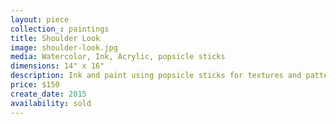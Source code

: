 ```yaml
---
layout: piece
collection_: paintings
title: Shoulder Look
image: shoulder-look.jpg
media: Watercolor, Ink, Acrylic, popsicle sticks
dimensions: 14" x 16"
description: Ink and paint using popsicle sticks for textures and pattern.
price: $150
create_date: 2015
availability: sold
---
```

